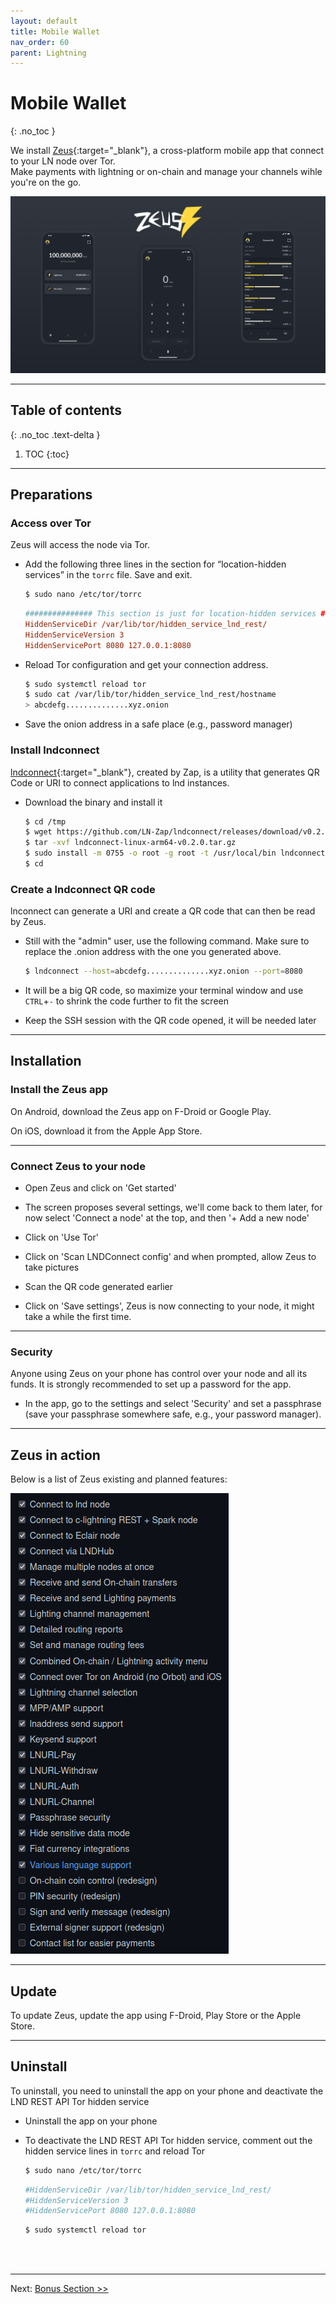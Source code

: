 ```yaml
---
layout: default
title: Mobile Wallet
nav_order: 60
parent: Lightning
---
```

<!-- markdownlint-disable MD014 MD022 MD025 MD033 MD040 -->
# Mobile Wallet
{: .no_toc }

We install [Zeus](https://zeusln.app/){:target="_blank"}, a cross-platform mobile app that connect to your LN node over Tor.  
Make payments with lightning or on-chain and manage your channels wihle you're on the go.

![Zeus](images/zeus.png)

---

## Table of contents
{: .no_toc .text-delta }

1. TOC
{:toc}

---

## Preparations

### Access over Tor

Zeus will access the node via Tor.

* Add the following three lines in the section for “location-hidden services” in the `torrc` file. Save and exit.

  ```sh
  $ sudo nano /etc/tor/torrc
  ```

  ```ini
  ############### This section is just for location-hidden services ###
  HiddenServiceDir /var/lib/tor/hidden_service_lnd_rest/
  HiddenServiceVersion 3
  HiddenServicePort 8080 127.0.0.1:8080
  ```

* Reload Tor configuration and get your connection address.

   ```sh
   $ sudo systemctl reload tor
   $ sudo cat /var/lib/tor/hidden_service_lnd_rest/hostname
   > abcdefg..............xyz.onion
   ```

* Save the onion address in a safe place (e.g., password manager)

### Install lndconnect

[lndconnect](https://github.com/LN-Zap/lndconnect){:target="_blank"}, created by Zap, is a utility that generates QR Code or URI to connect applications to lnd instances.

* Download the binary and install it

  ```sh
  $ cd /tmp
  $ wget https://github.com/LN-Zap/lndconnect/releases/download/v0.2.0/lndconnect-linux-arm64-v0.2.0.tar.gz
  $ tar -xvf lndconnect-linux-arm64-v0.2.0.tar.gz
  $ sudo install -m 0755 -o root -g root -t /usr/local/bin lndconnect-linux-arm64-v0.2.0/lndconnect
  $ cd
  ```

### Create a lndconnect QR code

lnconnect can generate a URI and create a QR code that can then be read by Zeus.

* Still with the "admin" user, use the following command. Make sure to replace the .onion address with the one you generated above.

  ```sh  
  $ lndconnect --host=abcdefg..............xyz.onion --port=8080
  ```
  
* It will be a big QR code, so maximize your terminal window and use `CTRL`+`-` to shrink the code further to fit the screen

* Keep the SSH session with the QR code opened, it will be needed later

---

## Installation

### Install the Zeus app

On Android, download the Zeus app on F-Droid or Google Play.  

On iOS, download it from the Apple App Store.

---

### Connect Zeus to your node

* Open Zeus and click on 'Get started'

* The screen proposes several settings, we'll come back to them later, for now select 'Connect a node' at the top, and then '+ Add a new node'

* Click on 'Use Tor'

* Click on 'Scan LNDConnect config' and when prompted, allow Zeus to take pictures

* Scan the QR code generated earlier

* Click on 'Save settings', Zeus is now connecting to your node, it might take a while the first time.

---

### Security

Anyone using Zeus on your phone has control over your node and all its funds. It is strongly recommended to set up a password for the app.

* In the app, go to the settings and select 'Security' and set a passphrase (save your passphrase somewhere safe, e.g., your password manager).

---

## Zeus in action

Below is a list of Zeus existing and planned features:

![Zeus](images/zeus-features.png)

---

## Update

To update Zeus, update the app using F-Droid, Play Store or the Apple Store.

---

## Uninstall

To uninstall, you need to uninstall the app on your phone and deactivate the LND REST API Tor hidden service

* Uninstall the app on your phone

* To deactivate the LND REST API Tor hidden service, comment out the hidden service lines in  `torrc` and reload Tor

  ```sh
  $ sudo nano /etc/tor/torrc
  ```

  ```ini
  #HiddenServiceDir /var/lib/tor/hidden_service_lnd_rest/
  #HiddenServiceVersion 3
  #HiddenServicePort 8080 127.0.0.1:8080
  ```
  
  ```sh
  $ sudo systemctl reload tor
  ```

<br /><br />

---

Next: [Bonus Section >>](bonus/index.md)
